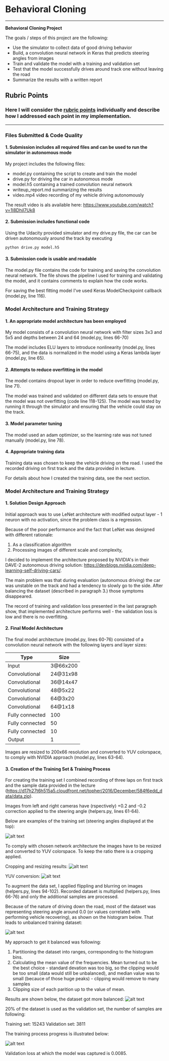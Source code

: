 # **Behavioral Cloning** 

---

**Behavioral Cloning Project**

The goals / steps of this project are the following:
* Use the simulator to collect data of good driving behavior
* Build, a convolution neural network in Keras that predicts steering angles from images
* Train and validate the model with a training and validation set
* Test that the model successfully drives around track one without leaving the road
* Summarize the results with a written report


[//]: # (Image References)

[input]: ./assets/input.png "Input"
[hist_unbalanced]: ./assets/hist_unbalanced.png "Unbalanced"
[hist_balanced]: ./assets/hist_balanced.png "Balanced"
[cropped_resized]: ./assets/cropped_resized.png "Cropped and resized"
[yuv]: ./assets/yuv.png "YUV"
[loss]: ./assets/loss0_00854.png "Loss"

## Rubric Points
### Here I will consider the [rubric points](https://review.udacity.com/#!/rubrics/432/view) individually and describe how I addressed each point in my implementation.  

---
### Files Submitted & Code Quality

#### 1. Submission includes all required files and can be used to run the simulator in autonomous mode

My project includes the following files:
* model.py containing the script to create and train the model
* drive.py for driving the car in autonomous mode
* model.h5 containing a trained convolution neural network 
* writeup_report.md summarizing the results
* video.mp4 video recording of my vehicle driving autonomously

The result video is als available here:
https://www.youtube.com/watch?v=1l8DhjI7Uk8

#### 2. Submission includes functional code
Using the Udacity provided simulator and my drive.py file, the car can be driven autonomously around the track by executing 
```sh
python drive.py model.h5
```

#### 3. Submission code is usable and readable

The model.py file contains the code for training and saving the convolution neural network. The file shows the pipeline I used for training and validating the model, and it contains comments to explain how the code works.

For saving the best fitting model I've used Keras ModelCheckpoint callback (model.py, line 116).

### Model Architecture and Training Strategy

#### 1. An appropriate model architecture has been employed

My model consists of a convolution neural network with filter sizes 3x3 and 5x5 and depths between 24 and 64 (model.py, lines 66-70) 

The model includes ELU layers to introduce nonlinearity (model.py, lines 66-75), and the data is normalized in the model using a Keras lambda layer (model.py, line 65).

#### 2. Attempts to reduce overfitting in the model

The model contains dropout layer in order to reduce overfitting (model.py, line 71). 

The model was trained and validated on different data sets to ensure that the model was not overfitting (code line 118-125). The model was tested by running it through the simulator and ensuring that the vehicle could stay on the track.

#### 3. Model parameter tuning

The model used an adam optimizer, so the learning rate was not tuned manually (model.py, line 78).

#### 4. Appropriate training data

Training data was chosen to keep the vehicle driving on the road. I used the recorded driving on first track and the data provided in lecture.

For details about how I created the training data, see the next section. 

### Model Architecture and Training Strategy

#### 1. Solution Design Approach

Initial approach was to use LeNet architecture with modified output layer - 1 neuron with no activation, since the problem class is a regression.

Because of the poor performance and the fact that LeNet was designed with different rationale:
1. As a classification algorithm
2. Processing images of different scale and complexity,

I decided to implement the architecture proposed by NVIDIA's in their DAVE-2 autonomous driving solution: https://devblogs.nvidia.com/deep-learning-self-driving-cars/.

The main problem was that during evaluation (autonomous driving) the car was unstable on the track and had a tendency to slowly go to the side. After balancing the dataset (described in paragraph 3.) those symptoms disappeared.

The record of training and validation loss presented in the last paragraph show, that implemented architecture performs well - the validation loss is low and there is no overfitting.

#### 2. Final Model Architecture

The final model architecture (model.py, lines 60-76) consisted of a convolution neural network with the following layers and layer sizes:

Type | Size
--- | ---
Input | 3@66x200
Convolutional | 24@31x98
Convolutional | 36@14x47
Convolutional | 48@5x22
Convolutional | 64@3x20
Convolutional | 64@1x18
Fully connected | 100
Fully connected | 50
Fully connected | 10
Output | 1

Images are resized to 200x66 resolution and converted to YUV colorspace, to comply with NVIDIA approach (model.py, lines 63-64).

#### 3. Creation of the Training Set & Training Process

For creating the training set I combined recording of three laps on first track and the sample data provided in the lecture (https://d17h27t6h515a5.cloudfront.net/topher/2016/December/584f6edd_data/data.zip).

Images from left and right cameras have (rspectively) +0.2 and -0.2 correction applied to the steering angle (helpers.py, lines 61-64).

Below are examples of the training set (steering angles displayed at the top):

![alt text][input]

To comply with chosen network architecture the images have to be resized and converted to YUV colorspace. To keep the ratio there is a cropping applied.

Cropping and resizing results:
![alt text][cropped_resized]

YUV conversion:
![alt text][yuv]

To augment the data set, I applied flippling and blurring on images (helpers.py, lines 94-102). Recorded dataset is multiplied (helpers.py, lines 66-76) and only the additional samples are processed.

Because of the nature of driving down the road, most of the dataset was representing steering angle around 0.0 (or values correlated with performing vehicle recovering), as shown on the histogram below. That leads to unbalanced training dataset:

![alt text][hist_unbalanced]

My approach to get it balanced was following:
1. Partitioning the dataset into ranges, corresponding to the histogram bins.
2. Calculating the mean value of the frequencies. Mean turned out to be the best choice - standard devation was too big, so the clipping would be too small (data would still be unbalanced), and median value was to small (becauce of those huge peaks) - clipping would remove to many samples
3. Clipping size of each parition up to the value of mean.

Results are shown below, the dataset got more balanced:
![alt text][hist_balanced]

20% of the dataset is used as the validation set, the number of samples are following:

Training set: 15243
Validation set: 3811

The training process progress is illustrated below:

![alt text][loss]

Validation loss at which the model was captured is 0.0085.